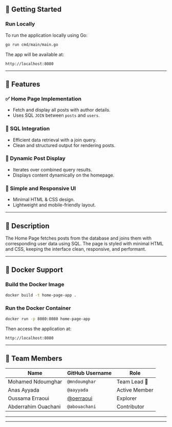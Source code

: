 ﻿

## 🚀 Getting Started

### Run Locally

To run the application locally using Go:

```bash
go run cmd/main/main.go
````

The app will be available at:

```
http://localhost:8080
```

---

## 🔧 Features

### ✅ Home Page Implementation

* Fetch and display all posts with author details.
* Uses SQL `JOIN` between `posts` and `users`.

### 🔗 SQL Integration

* Efficient data retrieval with a join query.
* Clean and structured output for rendering posts.

### 🔁 Dynamic Post Display

* Iterates over combined query results.
* Displays content dynamically on the homepage.

### 🎨 Simple and Responsive UI

* Minimal HTML & CSS design.
* Lightweight and mobile-friendly layout.

---

## 📄 Description

The Home Page fetches posts from the database and joins them with corresponding user data using SQL. The page is styled with minimal HTML and CSS, keeping the interface clean, responsive, and performant.

---

## 🐳 Docker Support

### Build the Docker Image

```bash
docker build -t home-page-app .
```

### Run the Docker Container

```bash
docker run -p 8080:8080 home-page-app
```

Then access the application at:

```
http://localhost:8080
```

---

## 👥 Team Members

| Name                | GitHub Username | Role          |
| ------------------- | --------------- | ------------- |
| Mohamed Ndoumghar   | `@mndoumghar`   | Team Lead 👑  |
| Anas Ayyada         | `@aayyada`      | Active Member |
| Oussama Erraoui     |  [@oerraoui](https://github.com/Sc4rlx-Dev)    | Explorer      |
| Abderrahim Ouachani | `@abouachani`   | Contributor   |

---
---

```
